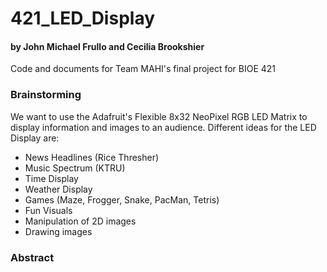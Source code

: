 # 421_LED_Display
#### by John Michael Frullo and Cecilia Brookshier

Code and documents for Team MAHI's final project for BIOE 421

### Brainstorming

We want to use the Adafruit's Flexible 8x32 NeoPixel RGB LED Matrix to display information and images to an audience.
Different ideas for the LED Display are:
* News Headlines (Rice Thresher)
* Music Spectrum (KTRU)
* Time Display
* Weather Display
* Games (Maze, Frogger, Snake, PacMan, Tetris)
* Fun Visuals
* Manipulation of 2D images
* Drawing images

### Abstract



